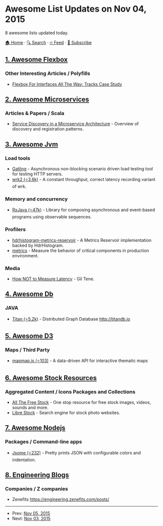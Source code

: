 # Awesome List Updates on Nov 04, 2015

8 awesome lists updated today.

[🏠 Home](/README.md) · [🔍 Search](https://test.trackawesomelist.com/search/) · [🔥 Feed](https://test.trackawesomelist.com/rss.xml) · [📮 Subscribe](https://trackawesomelist.us17.list-manage.com/subscribe?u=d2f0117aa829c83a63ec63c2f&id=36a103854c)



## [1. Awesome Flexbox](/content/afonsopacifer/awesome-flexbox/README.md)

### Other Interesting Articles / Polyfills

*   [Flexbox For Interfaces All The Way: Tracks Case Study](http://www.smashingmagazine.com/2015/11/flexbox-interfaces-tracks-case-study/?utm_source=html5weekly\&utm_medium=email)

## [2. Awesome Microservices](/content/mfornos/awesome-microservices/README.md)

### Articles & Papers / Scala

*   [Service Discovery in a Microservice Architecture](https://www.nginx.com/blog/service-discovery-in-a-microservices-architecture/) - Overview of discovery and registration patterns.

## [3. Awesome Jvm](/content/deephacks/awesome-jvm/README.md)

### Load tools

*   [Gatling](http://gatling.io) - Asynchronous non-blocking scenario driven load testing tool for testing HTTP servers.
*   [wrk2 (⭐3.6k)](https://github.com/giltene/wrk2) - A constant throughput, correct latency recording variant of wrk.

### Memory and concurrency

*   [RxJava (⭐47k)](https://github.com/ReactiveX/RxJava) - Library for composing asynchronous and event-based programs using observable sequences.

### Profilers

*   [hdrhistogram-metrics-reservoir](https://bitbucket.org/marshallpierce/hdrhistogram-metrics-reservoir) - A Metrics Reservoir implementation backed by HdrHistogram.
*   [metrics](http://metrics.dropwizard.io/) - Measure the behavior of critical components in production environment.

### Media

*   [How NOT to Measure Latency](https://www.youtube.com/watch?v=lJ8ydIuPFeU) - Gil Tene.

## [4. Awesome Db](/content/numetriclabz/awesome-db/README.md)

### JAVA

*   [Titan (⭐5.2k)](https://github.com/thinkaurelius/titan) - Distributed Graph Database <http://titandb.io>

## [5. Awesome D3](/content/wbkd/awesome-d3/README.md)

### Maps / Third Party

*   [mapmap.js (⭐103)](https://github.com/floledermann/mapmap.js) - A data-driven API for interactive thematic maps

## [6. Awesome Stock Resources](/content/neutraltone/awesome-stock-resources/README.md)

### Aggregated Content / Icons Packages and Collections

*   [All The Free Stock](http://allthefreestock.com) - One stop resource for free stock images, videos, sounds and more.
*   [Libre Stock](http://librestock.com/) - Search engine for stock photo websites.

## [7. Awesome Nodejs](/content/sindresorhus/awesome-nodejs/README.md)

### Packages / Command-line apps

*   [Jsome (⭐232)](https://github.com/Javascipt/Jsome) - Pretty prints JSON with configurable colors and indentation.

## [8. Engineering Blogs](/content/kilimchoi/engineering-blogs/README.md)

### Companies / Z companies

*   Zenefits <https://engineering.zenefits.com/posts/>

---

- Prev: [Nov 05, 2015](/content/2015/11/05/README.md)
- Next: [Nov 03, 2015](/content/2015/11/03/README.md)